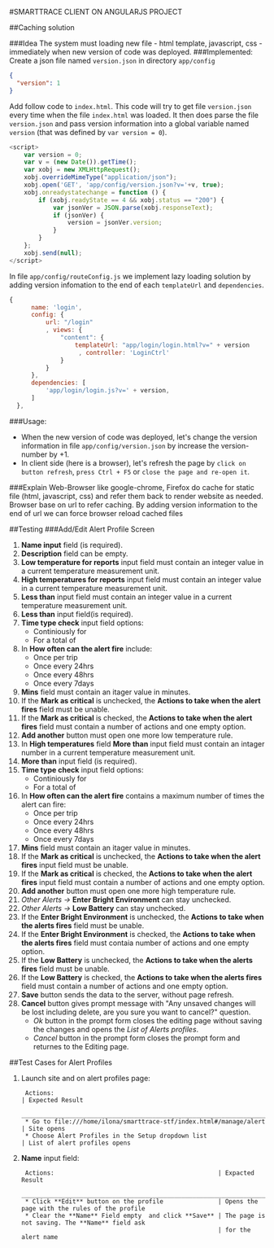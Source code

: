 #SMARTTRACE CLIENT ON ANGULARJS PROJECT

##Caching solution

###Idea
The system must loading new file - html template, javascript, css - immediately when new version of code was deployed.
###Implemented:
Create a json file named `version.json` in directory 	`app/config`

```json
{
  "version": 1
}
```

Add follow code to `index.html`. This code will try to get file `version.json` every time when the file `index.html` was loaded. It then does parse the file `version.json` and pass version information into a global variable named `version` (that was defined by `var version = 0`).

```javascript
<script>
    var version = 0;
    var v = (new Date()).getTime();
    var xobj = new XMLHttpRequest();
    xobj.overrideMimeType("application/json");
    xobj.open('GET', 'app/config/version.json?v='+v, true);
    xobj.onreadystatechange = function () {
        if (xobj.readyState == 4 && xobj.status == "200") {
            var jsonVer = JSON.parse(xobj.responseText);
            if (jsonVer) {
                version = jsonVer.version;
            }
        }
    };
    xobj.send(null);
</script>
```

In file `app/config/routeConfig.js` we implement lazy loading solution by adding version infomation to the end of each `templateUrl` and `dependencies`.

```javascript
{
      name: 'login',
      config: {
          url: "/login"
          , views: {
              "content": {
                  templateUrl: "app/login/login.html?v=" + version
                   , controller: 'LoginCtrl'
              }
          }
      },
      dependencies: [
          'app/login/login.js?v=' + version,
      ]
  },
```

###Usage:
- When the new version of code was deployed, let's change the version information in file `app/config/version.json` by increase the version-number by +1.
- In client side (here is a browser), let's refresh the page by `click on button refresh`, `press Ctrl + F5` or `close the page and re-open it`.

###Explain
Web-Browser like google-chrome, Firefox do cache for static file (html, javascript, css) and refer them back to render website as needed. Browser base on url to refer caching. By adding version information to the end of url we can force browser reload cached files


##Testing
###Add/Edit Alert Profile Screen

1. **Name input** field (is required).
1. **Description** field can be empty.
1. **Low temperature for reports** input field must contain an integer value in a current temperature measurement unit.
1. **High temperatures for reports** input field must contain an integer value in a current temperature measurement unit.
1. **Less than** input field must contain an integer value in a current temperature measurement unit.
1. **Less than** input field(is required).
1. **Time type check** input field options:
      * Continiously for
      * For a total of
1. In **How often can the alert fire** include:
      * Once per trip
      * Once every 24hrs
      * Once every 48hrs
      * Once every 7days
1. **Mins** field must contain an itager value in minutes.
1. If the **Mark as critical** is unchecked, the **Actions to take when the alert fires** field must be unable.
1. If the **Mark as critical** is checked, the **Actions to take when the alert fires** field must contain a number of actions and one empty option.
1. **Add another** button must open one more low temperature rule.
1. In **High temperatures** field **More than** input field must contain an intager number in a current temperature measurement unit.
1. **More than** input field (is required).
1. **Time type check** input field options:
      * Continiously for
      * For a total of
1. In **How often can the alert fire**  contains a  maximum number of times the alert can fire:
      * Once per trip
      * Once every 24hrs
      * Once every 48hrs
      * Once every 7days
1. **Mins** field must contain an itager value in minutes.
1. If the **Mark as critical** is unchecked, the **Actions to take when the alert fires** input field must be unable.
1. If the **Mark as critical** is checked, the **Actions to take when the alert fires** input field must contain a number of actions and one empty option.
1. **Add another** button must open one more high temperature rule.
1. *Other Alerts ->* **Enter Bright Environment** can stay unchecked.
1. *Other Alerts ->* **Low Battery** can stay unchecked.
1. If  the **Enter Bright Environment** is unchecked, the **Actions to take when the alerts fires**  field must be unable.
1. If the  **Enter Bright Environment** is checked, the **Actions to take when the alerts fires**  field must contaia number of actions and one empty option.
1. If  the **Low Battery** is unchecked, the **Actions to take when the alerts fires**  field must be unable.
1. If the  **Low Battery** is checked, the **Actions to take when the alerts fires**  field must contain a number of actions and one empty option.
1. **Save** button sends the data to the server, without page refresh.
1. **Cancel** button gives prompt message with "Any unsaved changes will be lost including delete, are you sure you want to cancel?" question.
     * *Ok* button in the prompt form closes the editing page without saving the changes and opens the *List of Alerts profiles*.
     * *Cancel* button in the prompt form closes the prompt form and returnes to the Editing page.
     
##Test Cases for Alert Profiles
1. Launch site and on alert profiles page:
        
        Actions:                                                           | Expected Result
        ___________________________________________________________________________________________________
        * Go to file:///home/ilona/smarttrace-stf/index.html#/manage/alert | Site opens
        * Choose Alert Profiles in the Setup dropdown list                 | List of alert profiles opens
        
        
1. **Name** input field:
        
        Actions:                                             | Expacted Result
        ________________________________________________________________________________________________________
        * Click **Edit** button on the profile               | Opens the page with the rules of the profile
        * Clear the **Name** Field empty  and click **Save** | The page is not saving. The **Name** field ask 
                                                             | for the alert name
